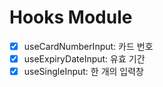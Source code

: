 # Hooks Module

- [x] useCardNumberInput: 카드 번호
- [x] useExpiryDateInput: 유효 기간
- [x] useSingleInput: 한 개의 입력창
